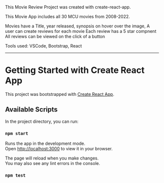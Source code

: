 This Movie Review Project was created with create-react-app.

This Movie App includes all 30 MCU movies from 2008-2022. 

Movies have a Title, year released, synopsis on hover over the image, 
A user can create reviews for each movie
Each review has a 5 star compnent
All reviews can be viewed on the click of a button


Tools used: VSCode, Bootstrap, React




-------------------------------------------------
# Getting Started with Create React App

This project was bootstrapped with [Create React App](https://github.com/facebook/create-react-app).

## Available Scripts

In the project directory, you can run:

### `npm start`

Runs the app in the development mode.\
Open [http://localhost:3000](http://localhost:3000) to view it in your browser.

The page will reload when you make changes.\
You may also see any lint errors in the console.

### `npm test`

